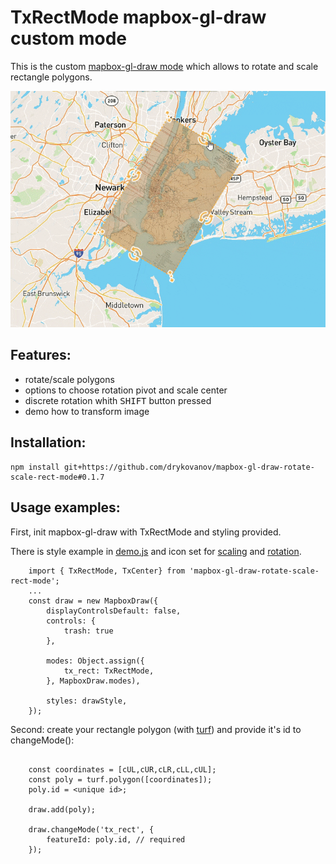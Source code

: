 # TxRectMode mapbox-gl-draw custom mode

This is the custom [mapbox-gl-draw mode](https://github.com/mapbox/mapbox-gl-draw/blob/master/docs/MODES.md) which allows to rotate and scale rectangle polygons.

![Demo gif](/docs/tx_demo1.gif)

## Features:
* rotate/scale polygons
* options to choose rotation pivot and scale center
* discrete rotation whith <kbd>SHIFT</kbd> button pressed 
* demo how to transform image 

## Installation:
```
npm install git+https://github.com/drykovanov/mapbox-gl-draw-rotate-scale-rect-mode#0.1.7
```

## Usage examples:
First, init mapbox-gl-draw with TxRectMode and styling provided.

There is style example in [demo.js](/src/demo.js) and icon set for [scaling](/demo/scale/) and [rotation](/demo/rotate/).

```
    import { TxRectMode, TxCenter} from 'mapbox-gl-draw-rotate-scale-rect-mode';
    ...
    const draw = new MapboxDraw({
        displayControlsDefault: false,
        controls: {
            trash: true
        },

        modes: Object.assign({
            tx_rect: TxRectMode,
        }, MapboxDraw.modes),

        styles: drawStyle,
    });
```


Second: create your rectangle polygon (with [turf](https://turfjs.org/docs/#polygon)) and provide it's id to changeMode():
```

    const coordinates = [cUL,cUR,cLR,cLL,cUL];
    const poly = turf.polygon([coordinates]);
    poly.id = <unique id>;
    
    draw.add(poly);

    draw.changeMode('tx_rect', {
        featureId: poly.id, // required
    });
```


